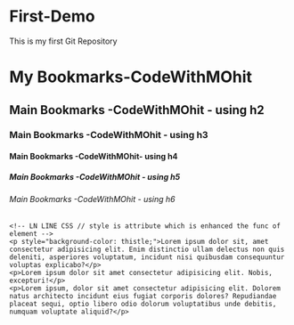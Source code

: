 # First-Demo
This is my first Git Repository
<!DOCTYPE html>
<html lang="en">
<head>
    <meta charset="UTF-8">
    <meta name="viewport" content="width=device-width, initial-scale=1.0">
    <title>My Bookmarks - CodeWithMohit</title>
    <!-- <link rel="stylesheet" href="style.css"> -->
</head>
<body>
    <h1>My Bookmarks-CodeWithMOhit </h1>
    <h2>Main Bookmarks -CodeWithMOhit - using h2 </h2>
    <h3>Main Bookmarks -CodeWithMOhit - using h3</h3>
    <h4>Main Bookmarks -CodeWithMOhit- using h4 </h4>
    <h5>Main Bookmarks -CodeWithMOhit - using h5</h5>
    <h6>Main Bookmarks -CodeWithMOhit - using h6 </h6>

    <!-- LN LINE CSS // style is attribute which is enhanced the func of element -->
    <p style="background-color: thistle;">Lorem ipsum dolor sit, amet consectetur adipisicing elit. Enim distinctio ullam delectus non quis deleniti, asperiores voluptatum, incidunt nisi quibusdam consequuntur voluptas explicabo?</p>
    <p>Lorem ipsum dolor sit amet consectetur adipisicing elit. Nobis, excepturi!</p>
    <p>Lorem ipsum, dolor sit amet consectetur adipisicing elit. Dolorem natus architecto incidunt eius fugiat corporis dolores? Repudiandae placeat sequi, optio libero odio dolorum voluptatibus unde debitis, numquam voluptate aliquid?</p>
</body>  
</html>
